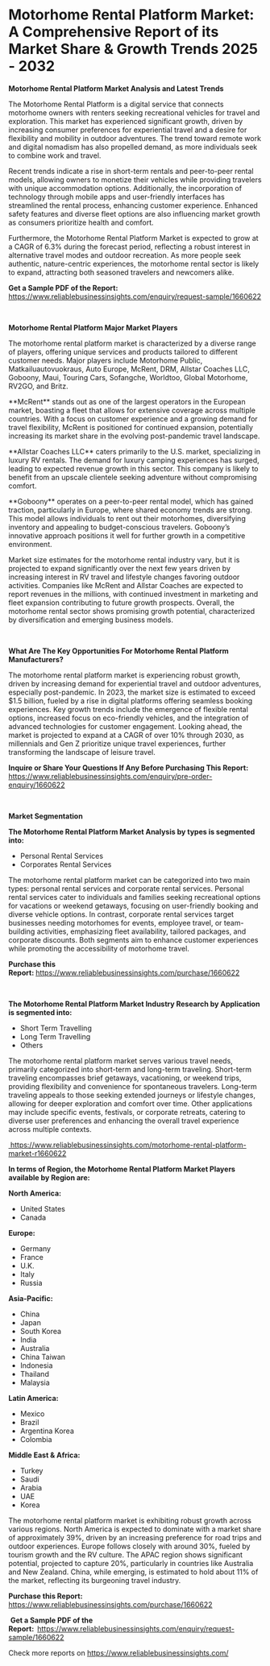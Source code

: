 <p><h1>Motorhome Rental Platform Market: A Comprehensive Report of its Market Share & Growth Trends 2025 - 2032</h1></p><p><strong>Motorhome Rental Platform Market Analysis and Latest Trends</strong></p>
<p><p>The Motorhome Rental Platform is a digital service that connects motorhome owners with renters seeking recreational vehicles for travel and exploration. This market has experienced significant growth, driven by increasing consumer preferences for experiential travel and a desire for flexibility and mobility in outdoor adventures. The trend toward remote work and digital nomadism has also propelled demand, as more individuals seek to combine work and travel.</p><p>Recent trends indicate a rise in short-term rentals and peer-to-peer rental models, allowing owners to monetize their vehicles while providing travelers with unique accommodation options. Additionally, the incorporation of technology through mobile apps and user-friendly interfaces has streamlined the rental process, enhancing customer experience. Enhanced safety features and diverse fleet options are also influencing market growth as consumers prioritize health and comfort.</p><p>Furthermore, the Motorhome Rental Platform Market is expected to grow at a CAGR of 6.3% during the forecast period, reflecting a robust interest in alternative travel modes and outdoor recreation. As more people seek authentic, nature-centric experiences, the motorhome rental sector is likely to expand, attracting both seasoned travelers and newcomers alike.</p></p>
<p><strong>Get a Sample PDF of the Report:&nbsp;</strong> <a href="https://www.reliablebusinessinsights.com/enquiry/request-sample/1660622?utm_campaign=3113&utm_medium=2&utm_source=Github&utm_content=ia&utm_term=29032025&utm_id=motorhome-rental-platform">https://www.reliablebusinessinsights.com/enquiry/request-sample/1660622</a></p>
<p>&nbsp;</p>
<p><strong>Motorhome Rental Platform Major Market Players</strong></p>
<p><p>The motorhome rental platform market is characterized by a diverse range of players, offering unique services and products tailored to different customer needs. Major players include Motorhome Public, Matkailuautovuokraus, Auto Europe, McRent, DRM, Allstar Coaches LLC, Goboony, Maui, Touring Cars, Sofangche, Worldtoo, Global Motorhome, RV2GO, and Britz.</p><p>**McRent** stands out as one of the largest operators in the European market, boasting a fleet that allows for extensive coverage across multiple countries. With a focus on customer experience and a growing demand for travel flexibility, McRent is positioned for continued expansion, potentially increasing its market share in the evolving post-pandemic travel landscape.</p><p>**Allstar Coaches LLC** caters primarily to the U.S. market, specializing in luxury RV rentals. The demand for luxury camping experiences has surged, leading to expected revenue growth in this sector. This company is likely to benefit from an upscale clientele seeking adventure without compromising comfort.</p><p>**Goboony** operates on a peer-to-peer rental model, which has gained traction, particularly in Europe, where shared economy trends are strong. This model allows individuals to rent out their motorhomes, diversifying inventory and appealing to budget-conscious travelers. Goboony’s innovative approach positions it well for further growth in a competitive environment.</p><p>Market size estimates for the motorhome rental industry vary, but it is projected to expand significantly over the next few years driven by increasing interest in RV travel and lifestyle changes favoring outdoor activities. Companies like McRent and Allstar Coaches are expected to report revenues in the millions, with continued investment in marketing and fleet expansion contributing to future growth prospects. Overall, the motorhome rental sector shows promising growth potential, characterized by diversification and emerging business models.</p></p>
<p>&nbsp;</p>
<p><strong>What Are The Key Opportunities For Motorhome Rental Platform Manufacturers?</strong></p>
<p><p>The motorhome rental platform market is experiencing robust growth, driven by increasing demand for experiential travel and outdoor adventures, especially post-pandemic. In 2023, the market size is estimated to exceed $1.5 billion, fueled by a rise in digital platforms offering seamless booking experiences. Key growth trends include the emergence of flexible rental options, increased focus on eco-friendly vehicles, and the integration of advanced technologies for customer engagement. Looking ahead, the market is projected to expand at a CAGR of over 10% through 2030, as millennials and Gen Z prioritize unique travel experiences, further transforming the landscape of leisure travel.</p></p>
<p><strong>Inquire or Share Your Questions If Any Before Purchasing This Report:</strong> <a href="https://www.reliablebusinessinsights.com/enquiry/pre-order-enquiry/1660622?utm_campaign=3113&utm_medium=2&utm_source=Github&utm_content=ia&utm_term=29032025&utm_id=motorhome-rental-platform">https://www.reliablebusinessinsights.com/enquiry/pre-order-enquiry/1660622</a></p>
<p>&nbsp;</p>
<p><strong>Market Segmentation</strong></p>
<p><strong>The Motorhome Rental Platform Market Analysis by types is segmented into:</strong></p>
<p><ul><li>Personal Rental Services</li><li>Corporates Rental Services</li></ul></p>
<p><p>The motorhome rental platform market can be categorized into two main types: personal rental services and corporate rental services. Personal rental services cater to individuals and families seeking recreational options for vacations or weekend getaways, focusing on user-friendly booking and diverse vehicle options. In contrast, corporate rental services target businesses needing motorhomes for events, employee travel, or team-building activities, emphasizing fleet availability, tailored packages, and corporate discounts. Both segments aim to enhance customer experiences while promoting the accessibility of motorhome travel.</p></p>
<p><strong>Purchase this Report:&nbsp;</strong><a href="https://www.reliablebusinessinsights.com/purchase/1660622?utm_campaign=3113&utm_medium=2&utm_source=Github&utm_content=ia&utm_term=29032025&utm_id=motorhome-rental-platform">https://www.reliablebusinessinsights.com/purchase/1660622</a></p>
<p>&nbsp;</p>
<p><strong>The Motorhome Rental Platform Market Industry Research by Application is segmented into:</strong></p>
<p><ul><li>Short Term Travelling</li><li>Long Term Travelling</li><li>Others</li></ul></p>
<p><p>The motorhome rental platform market serves various travel needs, primarily categorized into short-term and long-term traveling. Short-term traveling encompasses brief getaways, vacationing, or weekend trips, providing flexibility and convenience for spontaneous travelers. Long-term traveling appeals to those seeking extended journeys or lifestyle changes, allowing for deeper exploration and comfort over time. Other applications may include specific events, festivals, or corporate retreats, catering to diverse user preferences and enhancing the overall travel experience across multiple contexts.</p></p>
<p><a href="https://www.reliablebusinessinsights.com/motorhome-rental-platform-market-r1660622?utm_campaign=3113&utm_medium=2&utm_source=Github&utm_content=ia&utm_term=29032025&utm_id=motorhome-rental-platform">&nbsp;https://www.reliablebusinessinsights.com/motorhome-rental-platform-market-r1660622</a></p>
<p><strong>In terms of Region, the Motorhome Rental Platform Market Players available by Region are:</strong></p>
<p>
    <p> <strong> North America: </strong>
        <ul>
            <li>United States</li>
            <li>Canada</li>
        </ul>
        </p> 
    <p> <strong> Europe: </strong>
        <ul>
            <li>Germany</li>
            <li>France</li>
            <li>U.K.</li>
            <li>Italy</li>
            <li>Russia</li>
        </ul>
        </p> 
    <p> <strong> Asia-Pacific: </strong>
        <ul>
            <li>China</li>
            <li>Japan</li>
            <li>South Korea</li>
            <li>India</li>
            <li>Australia</li>
            <li>China Taiwan</li>
            <li>Indonesia</li>
            <li>Thailand</li>
            <li>Malaysia</li>
        </ul>
        </p> 
    <p> <strong> Latin America: </strong>
        <ul>
            <li>Mexico</li>
            <li>Brazil</li>
            <li>Argentina Korea</li>
            <li>Colombia</li>
        </ul>
        </p> 
    <p> <strong> Middle East & Africa: </strong>
        <ul>
            <li>Turkey</li>
            <li>Saudi</li>
            <li>Arabia</li>
            <li>UAE</li>
            <li>Korea</li>
        </ul>
    </p>
    </p>
<p><p>The motorhome rental platform market is exhibiting robust growth across various regions. North America is expected to dominate with a market share of approximately 39%, driven by an increasing preference for road trips and outdoor experiences. Europe follows closely with around 30%, fueled by tourism growth and the RV culture. The APAC region shows significant potential, projected to capture 20%, particularly in countries like Australia and New Zealand. China, while emerging, is estimated to hold about 11% of the market, reflecting its burgeoning travel industry.</p></p>
<p><strong>Purchase this Report: </strong><a href="https://www.reliablebusinessinsights.com/purchase/1660622?utm_campaign=3113&utm_medium=2&utm_source=Github&utm_content=ia&utm_term=29032025&utm_id=motorhome-rental-platform">https://www.reliablebusinessinsights.com/purchase/1660622</a></p>
<p>&nbsp;<strong>Get a Sample PDF of the Report:&nbsp;&nbsp;</strong><a href="https://www.reliablebusinessinsights.com/enquiry/request-sample/1660622?utm_campaign=3113&utm_medium=2&utm_source=Github&utm_content=ia&utm_term=29032025&utm_id=motorhome-rental-platform">https://www.reliablebusinessinsights.com/enquiry/request-sample/1660622</a></p>
<p><strong></strong></p>
<p>Check more reports on <a href="https://www.reliablebusinessinsights.com/?utm_campaign=3113&utm_medium=2&utm_source=Github&utm_content=ia&utm_term=29032025&utm_id=motorhome-rental-platform">https://www.reliablebusinessinsights.com/</a></p>